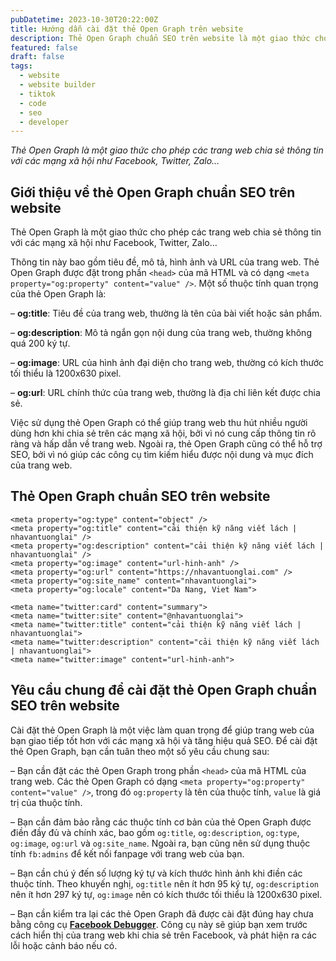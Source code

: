 ```yaml
---
pubDatetime: 2023-10-30T20:22:00Z
title: Hướng dẫn cài đặt thẻ Open Graph trên website
description: Thẻ Open Graph chuẩn SEO trên website là một giao thức cho phép các trang web chia sẻ thông tin với các mạng xã hội như Facebook, Twitter, Zalo… Liên hệ info@nhavantuonglai.com để hỗ trợ thao tác.
featured: false
draft: false
tags:
  - website
  - website builder
  - tiktok
  - code
  - seo
  - developer
---
```


_Thẻ Open Graph là một giao thức cho phép các trang web chia sẻ thông tin với các mạng xã hội như Facebook, Twitter, Zalo…_

## Giới thiệu về thẻ Open Graph chuẩn SEO trên website

Thẻ Open Graph là một giao thức cho phép các trang web chia sẻ thông tin với các mạng xã hội như Facebook, Twitter, Zalo…

Thông tin này bao gồm tiêu đề, mô tả, hình ảnh và URL của trang web. Thẻ Open Graph được đặt trong phần `<head>` của mã HTML và có dạng `<meta property="og:property" content="value" />`. Một số thuộc tính quan trọng của thẻ Open Graph là:

– **og:title**: Tiêu đề của trang web, thường là tên của bài viết hoặc sản phẩm.

– **og:description**: Mô tả ngắn gọn nội dung của trang web, thường không quá 200 ký tự.

– **og:image**: URL của hình ảnh đại diện cho trang web, thường có kích thước tối thiểu là 1200x630 pixel.

– **og:url**: URL chính thức của trang web, thường là địa chỉ liên kết được chia sẻ.

Việc sử dụng thẻ Open Graph có thể giúp trang web thu hút nhiều người dùng hơn khi chia sẻ trên các mạng xã hội, bởi vì nó cung cấp thông tin rõ ràng và hấp dẫn về trang web. Ngoài ra, thẻ Open Graph cũng có thể hỗ trợ SEO, bởi vì nó giúp các công cụ tìm kiếm hiểu được nội dung và mục đích của trang web.

## Thẻ Open Graph chuẩn SEO trên website

```
<meta property="og:type" content="object" />
<meta property="og:title" content="cải thiện kỹ năng viết lách | nhavantuonglai" />
<meta property="og:description" content="cải thiện kỹ năng viết lách | nhavantuonglai" />
<meta property="og:image" content="url-hinh-anh" /> 
<meta property="og:url" content="https://nhavantuonglai.com" />
<meta property="og:site_name" content="nhavantuonglai">
<meta property="og:locale" content="Da Nang, Viet Nam">

<meta name="twitter:card" content="summary">
<meta name="twitter:site" content="@nhavantuonglai">
<meta name="twitter:title" content="cải thiện kỹ năng viết lách | nhavantuonglai">
<meta name="twitter:description" content="cải thiện kỹ năng viết lách | nhavantuonglai">
<meta name="twitter:image" content="url-hinh-anh">
```

## Yêu cầu chung để cài đặt thẻ Open Graph chuẩn SEO trên website

Cài đặt thẻ Open Graph là một việc làm quan trọng để giúp trang web của bạn giao tiếp tốt hơn với các mạng xã hội và tăng hiệu quả SEO. Để cài đặt thẻ Open Graph, bạn cần tuân theo một số yêu cầu chung sau:

– Bạn cần đặt các thẻ Open Graph trong phần `<head>` của mã HTML của trang web. Các thẻ Open Graph có dạng `<meta property="og:property" content="value" />`, trong đó `og:property` là tên của thuộc tính, `value` là giá trị của thuộc tính.

– Bạn cần đảm bảo rằng các thuộc tính cơ bản của thẻ Open Graph được điền đầy đủ và chính xác, bao gồm `og:title`, `og:description`, `og:type`, `og:image`, `og:url` và `og:site_name`. Ngoài ra, bạn cũng nên sử dụng thuộc tính `fb:admins` để kết nối fanpage với trang web của bạn.

– Bạn cần chú ý đến số lượng ký tự và kích thước hình ảnh khi điền các thuộc tính. Theo khuyến nghị, `og:title` nên ít hơn 95 ký tự, `og:description` nên ít hơn 297 ký tự, `og:image` nên có kích thước tối thiểu là 1200x630 pixel.

– Bạn cần kiểm tra lại các thẻ Open Graph đã được cài đặt đúng hay chưa bằng công cụ [**Facebook Debugger**](https://www.duplichecker.com/open-graph-generator.php). Công cụ này sẽ giúp bạn xem trước cách hiển thị của trang web khi chia sẻ trên Facebook, và phát hiện ra các lỗi hoặc cảnh báo nếu có.
